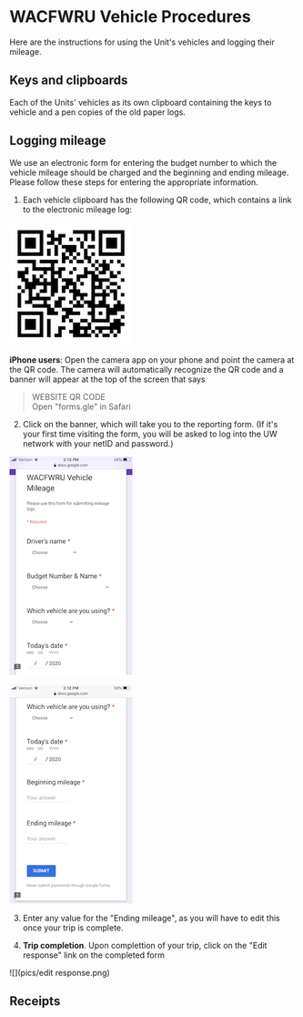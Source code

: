 # WACFWRU Vehicle Procedures

Here are the instructions for using the Unit's vehicles and logging their mileage.

## Keys and clipboards

Each of the Units' vehicles as its own clipboard containing the keys to vehicle and a pen copies of the old paper logs.

## Logging mileage

We use an electronic form for entering the budget number to which the vehicle mileage should be charged and the beginning and ending mileage. Please follow these steps for entering the appropriate information.

1. Each vehicle clipboard has the following QR code, which contains a link to the electronic mileage log:

![](pics/WACFWRU_vehicle_log.png)

**iPhone users**: Open the camera app on your phone and point the camera at the QR code. The camera will automatically recognize the QR code and a banner will appear at the top of the screen that says

> WEBSITE QR CODE  
> Open "forms.gle" in Safari

2. Click on the banner, which will take you to the reporting form. (If it's your first time visiting the form, you will be asked to log into the UW network with your netID and password.)

![](pics/log_1.png)

![](pics/log_2.png)

3. Enter any value for the "Ending mileage", as you will have to edit this once your trip is complete.

4. **Trip completion**. Upon complettion of your trip, click on the "Edit response" link on the completed form

![](pics/edit response.png)

## Receipts
